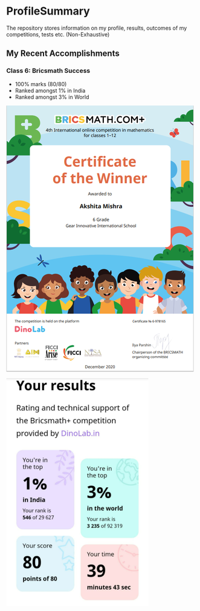 # ProfileSummary

The repository stores information on my profile, results, outcomes of my competitions, tests etc. (Non-Exhaustive)

## My Recent Accomplishments

### Class 6: Bricsmath Success

- 100% marks (80/80)
- Ranked amongst 1% in India
- Ranked amongst 3% in World

![Image1](/images/Image1.png)

![Image2](/images/Image2.png)

